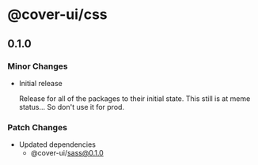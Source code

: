 # @cover-ui/css

## 0.1.0

### Minor Changes

- Initial release

  Release for all of the packages to their initial state.
  This still is at meme status... So don't use it for prod.

### Patch Changes

- Updated dependencies
  - @cover-ui/sass@0.1.0
